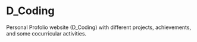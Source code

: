 # D_Coding
Personal Profolio website (D_Coding) with different projects, achievements, and some cocurricular activities.
